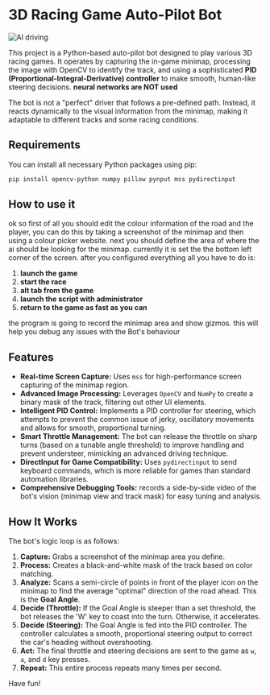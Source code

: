 # 3D Racing Game Auto-Pilot Bot


![AI driving](https://github.com/user-attachments/assets/ed49c35f-2501-49f5-9f59-3d97ed267be4)



This project is a Python-based auto-pilot bot designed to play various 3D racing games. It operates by capturing the in-game minimap, processing the image with OpenCV to identify the track, and using a sophisticated **PID (Proportional-Integral-Derivative) controller** to make smooth, human-like steering decisions. **neural networks are NOT used**

The bot is not a "perfect" driver that follows a pre-defined path. Instead, it reacts dynamically to the visual information from the minimap, making it adaptable to different tracks and some racing conditions.
## Requirements

You can install all necessary Python packages using pip:

```bash
pip install opencv-python numpy pillow pynput mss pydirectinput
```
## How to use it
ok so first of all you should edit the colour information of the road and the player, you can do this by taking a screenshot of the minimap and then using a colour picker website. next you should define the area of where the ai should be looking for the minimap. currently it is set the the bottom left corner of the screen. after you configured everything all you have to do is:
1. **launch the game**
2. **start the race**
3. **alt tab from the game**
4. **launch the script with administrator**
5. **return to the game as fast as you can**

the program is going to record the minimap area and show gizmos. this will help you debug any issues with the Bot's behaviour

## Features

- **Real-time Screen Capture:** Uses `mss` for high-performance screen capturing of the minimap region.
- **Advanced Image Processing:** Leverages `OpenCV` and `NumPy` to create a binary mask of the track, filtering out other UI elements.
- **Intelligent PID Control:** Implements a PID controller for steering, which attempts to prevent the common issue of jerky, oscillatory movements and allows for smooth, proportional turning.
- **Smart Throttle Management:** The bot can release the throttle on sharp turns (based on a tunable angle threshold) to improve handling and prevent understeer, mimicking an advanced driving technique.
- **DirectInput for Game Compatibility:** Uses `pydirectinput` to send keyboard commands, which is more reliable for games than standard automation libraries.
- **Comprehensive Debugging Tools:** records a side-by-side video of the bot's vision (minimap view and track mask) for easy tuning and analysis.

## How It Works

The bot's logic loop is as follows:

1.  **Capture:** Grabs a screenshot of the minimap area you define.
2.  **Process:** Creates a black-and-white mask of the track based on color matching.
3.  **Analyze:** Scans a semi-circle of points in front of the player icon on the minimap to find the average "optimal" direction of the road ahead. This is the **Goal Angle**.
4.  **Decide (Throttle):** If the Goal Angle is steeper than a set threshold, the bot releases the 'W' key to coast into the turn. Otherwise, it accelerates.
5.  **Decide (Steering):** The Goal Angle is fed into the PID controller. The controller calculates a smooth, proportional steering output to correct the car's heading without overshooting.
6.  **Act:** The final throttle and steering decisions are sent to the game as `w`, `a`, and `d` key presses.
7.  **Repeat:** This entire process repeats many times per second.




Have fun!
